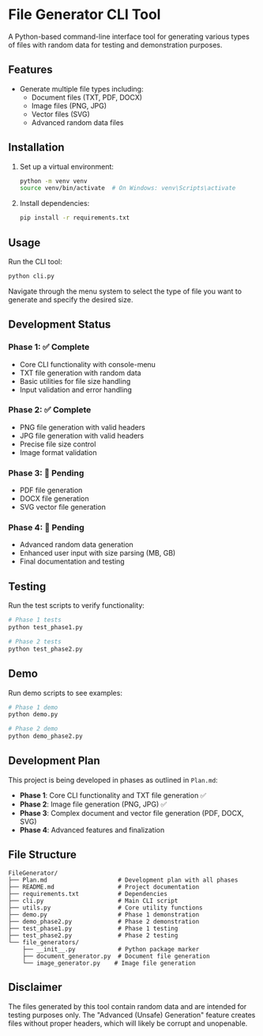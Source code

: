 # File Generator CLI Tool

A Python-based command-line interface tool for generating various types of files with random data for testing and demonstration purposes.

## Features

- Generate multiple file types including:
  - Document files (TXT, PDF, DOCX)
  - Image files (PNG, JPG)
  - Vector files (SVG)
  - Advanced random data files

## Installation

1. Set up a virtual environment:
   ```bash
   python -m venv venv
   source venv/bin/activate  # On Windows: venv\Scripts\activate
   ```

2. Install dependencies:
   ```bash
   pip install -r requirements.txt
   ```

## Usage

Run the CLI tool:
```bash
python cli.py
```

Navigate through the menu system to select the type of file you want to generate and specify the desired size.

## Development Status

### Phase 1: ✅ Complete
- Core CLI functionality with console-menu
- TXT file generation with random data
- Basic utilities for file size handling
- Input validation and error handling

### Phase 2: ✅ Complete  
- PNG file generation with valid headers
- JPG file generation with valid headers
- Precise file size control
- Image format validation

### Phase 3: 🔄 Pending
- PDF file generation
- DOCX file generation  
- SVG vector file generation

### Phase 4: 🔄 Pending
- Advanced random data generation
- Enhanced user input with size parsing (MB, GB)
- Final documentation and testing

## Testing

Run the test scripts to verify functionality:
```bash
# Phase 1 tests
python test_phase1.py

# Phase 2 tests
python test_phase2.py
```

## Demo

Run demo scripts to see examples:
```bash
# Phase 1 demo
python demo.py

# Phase 2 demo  
python demo_phase2.py
```

## Development Plan

This project is being developed in phases as outlined in `Plan.md`:

- **Phase 1**: Core CLI functionality and TXT file generation ✅
- **Phase 2**: Image file generation (PNG, JPG) ✅
- **Phase 3**: Complex document and vector file generation (PDF, DOCX, SVG)
- **Phase 4**: Advanced features and finalization

## File Structure

```
FileGenerator/
├── Plan.md                    # Development plan with all phases
├── README.md                  # Project documentation
├── requirements.txt           # Dependencies
├── cli.py                     # Main CLI script
├── utils.py                   # Core utility functions
├── demo.py                    # Phase 1 demonstration
├── demo_phase2.py             # Phase 2 demonstration
├── test_phase1.py             # Phase 1 testing
├── test_phase2.py             # Phase 2 testing
└── file_generators/
    ├── __init__.py            # Python package marker
    ├── document_generator.py  # Document file generation
    └── image_generator.py    # Image file generation
```

## Disclaimer

The files generated by this tool contain random data and are intended for testing purposes only. The "Advanced (Unsafe) Generation" feature creates files without proper headers, which will likely be corrupt and unopenable.